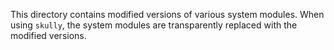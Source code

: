 This directory contains modified versions of various system modules. When using
`skully`, the system modules are transparently replaced with the modified
versions.
